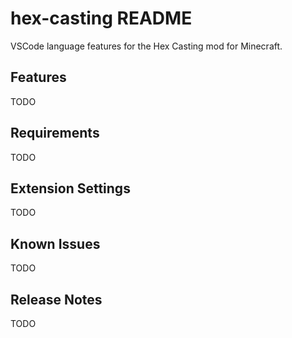 # hex-casting README

VSCode language features for the Hex Casting mod for Minecraft. 

## Features

TODO

## Requirements

TODO

## Extension Settings

TODO

## Known Issues

TODO

## Release Notes

TODO
